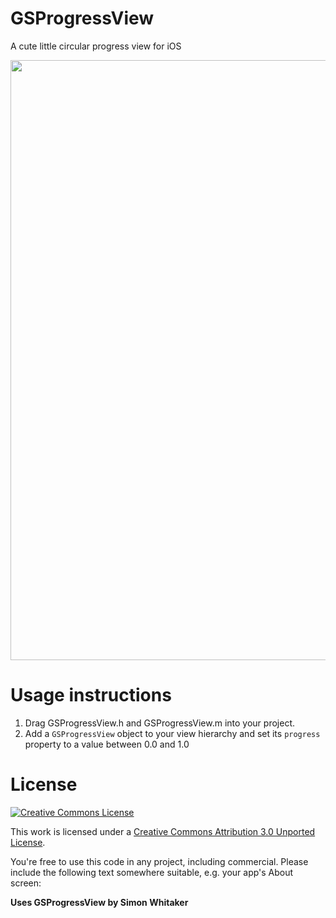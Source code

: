 # GSProgressView

A cute little circular progress view for iOS

<img src="http://goosoftware.github.com/GSProgressView/GSProgressView-sample.png" width="960">

# Usage instructions

1. Drag GSProgressView.h and GSProgressView.m into your project.
2. Add a `GSProgressView` object to your view hierarchy and set its `progress` property to a value between 0.0 and 1.0

# License

[![Creative Commons License][cc-by-30-icon]][cc-by-30]

This work is licensed under a [Creative Commons Attribution 3.0 Unported License][cc-by-30].

You're free to use this code in any project, including commercial. Please include the following text somewhere suitable, e.g. your app's About screen:

**Uses GSProgressView by Simon Whitaker**

[cc-by-30-icon]: http://i.creativecommons.org/l/by/3.0/88x31.png
[cc-by-30]: http://creativecommons.org/licenses/by/3.0/
